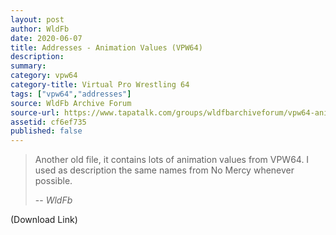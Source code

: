 ```yaml
---
layout: post
author: WldFb
date: 2020-06-07
title: Addresses - Animation Values (VPW64)
description:
summary:
category: vpw64
category-title: Virtual Pro Wrestling 64
tags: ["vpw64","addresses"]
source: WldFb Archive Forum
source-url: https://www.tapatalk.com/groups/wldfbarchiveforum/vpw64-animation-values-t788.html
assetid: cf6ef735
published: false
---
```


> Another old file, it contains lots of animation values from VPW64. I used as description the same names from No Mercy whenever possible.
>
> -- <cite>WldFb</cite>

(Download Link)
